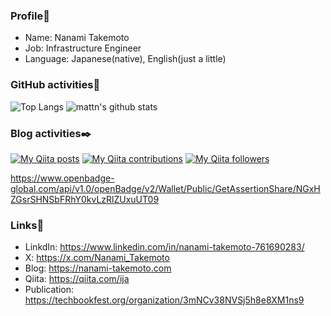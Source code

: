 ### Profile🧾
- Name: Nanami Takemoto
- Job: Infrastructure Engineer
- Language: Japanese(native), English(just a little)

### GitHub activities🐙
![Top Langs](https://github-readme-stats.vercel.app/api/top-langs/?username=nanami-takemoto&hide=html)
![mattn's github stats](https://github-readme-stats.vercel.app/api?username=nanami-takemoto&show_icons=true&count_private=true&line_height=20)

### Blog activities✒️
[![My Qiita posts](https://qiita-badge.apiapi.app/s/ija/posts.svg)](http://qiita.com/ija)
[![My Qiita contributions](https://qiita-badge.apiapi.app/s/ija/contributions.svg)](http://qiita.com/ija)
[![My Qiita followers](https://qiita-badge.apiapi.app/s/ija/followers.svg)](http://qiita.com/ija)

https://www.openbadge-global.com/api/v1.0/openBadge/v2/Wallet/Public/GetAssertionShare/NGxHZGsrSHNSbFRhY0kvLzRlZUxuUT09

### Links🔗
- LinkdIn: https://www.linkedin.com/in/nanami-takemoto-761690283/
- X: https://x.com/Nanami_Takemoto
- Blog: https://nanami-takemoto.com
- Qiita: https://qiita.com/ija
- Publication: https://techbookfest.org/organization/3mNCv38NVSj5h8e8XM1ns9


<!---
nanami-takemoto/nanami-takemoto is a ✨ special ✨ repository because its `README.md` (this file) appears on your GitHub profile.
You can click the Preview link to take a look at your changes.
--->
